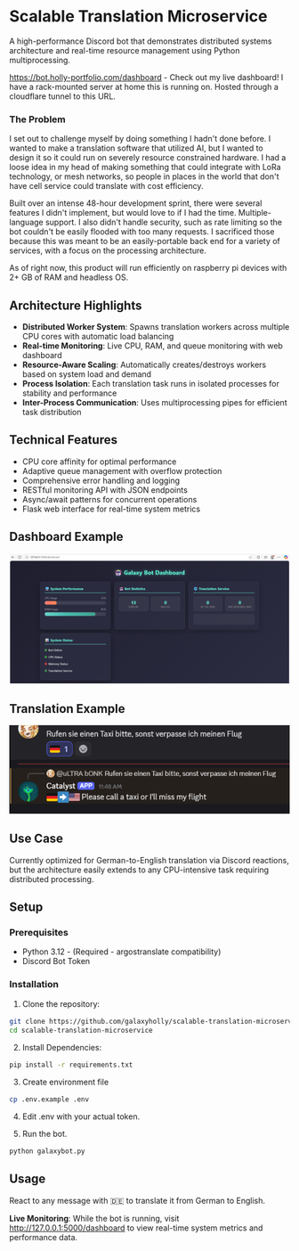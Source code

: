 # Scalable Translation Microservice

A high-performance Discord bot that demonstrates distributed systems architecture and real-time resource management using Python multiprocessing.

https://bot.holly-portfolio.com/dashboard - Check out my live dashboard! I have a rack-mounted server at home this is running on. Hosted through a cloudflare tunnel to this URL.

### The Problem
I set out to challenge myself by doing something I hadn't done before. I wanted to make a translation software that utilized AI, but I wanted to design it so it could run on severely resource constrained hardware. I had a loose idea in my head of making something that could integrate with LoRa technology, or mesh networks, so people in places in the world that don't have cell service could translate with cost efficiency.

Built over an intense 48-hour development sprint, there were several features I didn't implement, but would love to if I had the time. Multiple-language support. I also didn't handle security, such as rate limiting so the bot couldn't be easily flooded with too many requests. I sacrificed those because this was meant to be an easily-portable back end for a variety of services, with a focus on the processing architecture.

As of right now, this product will run efficiently on raspberry pi devices with 2+ GB of RAM and headless OS.

## Architecture Highlights

- **Distributed Worker System**: Spawns translation workers across multiple CPU cores with automatic load balancing
- **Real-time Monitoring**: Live CPU, RAM, and queue monitoring with web dashboard
- **Resource-Aware Scaling**: Automatically creates/destroys workers based on system load and demand
- **Process Isolation**: Each translation task runs in isolated processes for stability and performance
- **Inter-Process Communication**: Uses multiprocessing pipes for efficient task distribution

## Technical Features

- CPU core affinity for optimal performance
- Adaptive queue management with overflow protection
- Comprehensive error handling and logging
- RESTful monitoring API with JSON endpoints
- Async/await patterns for concurrent operations
- Flask web interface for real-time system metrics

## Dashboard Example
![alt text](image.png)

## Translation Example
![alt text](image-1.png)

## Use Case
Currently optimized for German-to-English translation via Discord reactions, but the architecture easily extends to any CPU-intensive task requiring distributed processing.

## Setup

### Prerequisites
- Python 3.12 - (Required - argostranslate compatibility)
- Discord Bot Token

### Installation

1. Clone the repository:
```bash
git clone https://github.com/galaxyholly/scalable-translation-microservice.git
cd scalable-translation-microservice
```

2. Install Dependencies:
```bash
pip install -r requirements.txt
```

3. Create environment file
```bash
cp .env.example .env
```

4. Edit .env with your actual token.

5. Run the bot.
```bash
python galaxybot.py
```

## Usage

React to any message with 🇩🇪 to translate it from German to English. 

**Live Monitoring**: While the bot is running, visit http://127.0.0.1:5000/dashboard to view real-time system metrics and performance data.
